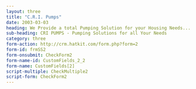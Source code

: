 ```yaml
---
layout: three
title: "C.R.I. Pumps"
date: 2003-03-03
heading: We Provide a total Pumping Solution for your Housing Needs...!
sub-heading: CRI PUMPS - Pumping Solutions for all Your Needs
category: three
form-action: http://crm.hatkit.com/form.php?form=2
form-id: frmSS2
form-onsubmit: CheckForm2
form-name-id: CustomFields_2_2
form-name: CustomFields[2]
script-multiple: CheckMultiple2
script-form: CheckForm2  
---
```


